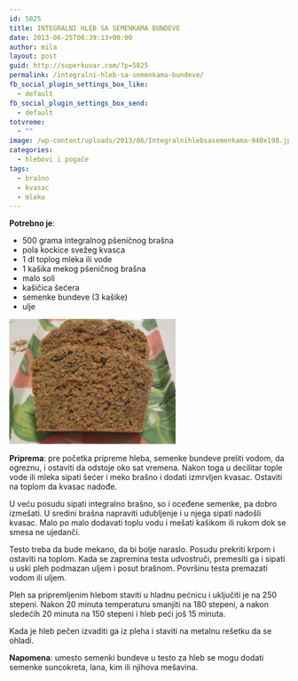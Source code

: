 ```yaml
---
id: 5825
title: INTEGRALNI HLEB SA SEMENKAMA BUNDEVE
date: 2013-06-25T06:39:13+00:00
author: mila
layout: post
guid: http://superkuvar.com/?p=5825
permalink: /integralni-hleb-sa-semenkama-bundeve/
fb_social_plugin_settings_box_like:
  - default
fb_social_plugin_settings_box_send:
  - default
totvreme:
  - ""
image: /wp-content/uploads/2013/06/Integralnihlebsasemenkama-940x198.jpg
categories:
  - hlebovi i pogače
tags:
  - brašno
  - kvasac
  - mleko
---
```

**Potrebno je**:

  * 500 grama integralnog pšeničnog brašna
  * pola kockice svežeg kvasca
  * 1 dl toplog mleka ili vode
  * 1 kašika mekog pšeničnog brašna
  * malo soli
  * kašičica šećera
  * semenke bundeve (3 kašike)
  * ulje

<img class="alignnone size-medium wp-image-5826" src="/wp-content/uploads/2013/06/Integralnihlebsasemenkama-1024x768.jpg" alt="Integralnihlebsasemenkama" width="300" height="225" /> 

**Priprema**: pre početka pripreme hleba, semenke bundeve preliti vodom, da ogreznu, i ostaviti da odstoje oko sat vremena. Nakon toga u decilitar tople vode ili mleka sipati šećer i meko brašno i dodati izmrvljen kvasac. Ostaviti na toplom da kvasac nadođe.

U veću posudu sipati integralno brašno, so i oceđene semenke, pa dobro izmešati. U sredini brašna napraviti udubljenje i u njega sipati nadošli kvasac. Malo po malo dodavati toplu vodu i mešati kašikom ili rukom dok se smesa ne ujedanči.

Testo treba da bude mekano, da bi bolje naraslo. Posudu prekriti krpom i ostaviti na toplom. Kada se zapremina testa udvostruči, premesiti ga i sipati u uski pleh podmazan uljem i posut brašnom. Površinu testa premazati vodom ili uljem.

Pleh sa pripremljenim hlebom staviti u hladnu pećnicu i uključiti je na 250 stepeni. Nakon 20 minuta temperaturu smanjiti na 180 stepeni, a nakon sledećih 20 minuta na 150 stepeni i hleb peći još 15 minuta.

Kada je hleb pečen izvaditi ga iz pleha i staviti na metalnu rešetku da se ohladi.

**Napomena**:   umesto semenki bundeve u testo za hleb se mogu dodati semenke suncokreta, lana, kim ili njihova mešavina.